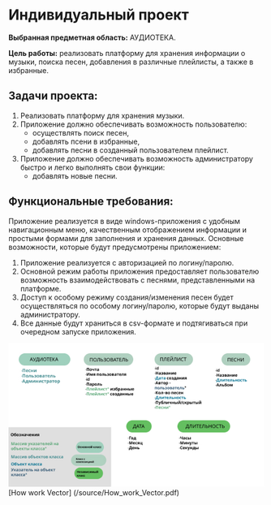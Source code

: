 # Индивидуальный проект

**Выбранная предметная область:** АУДИОТЕКА.

**Цель работы:** реализовать платформу для хранения информации о музыки, поиска песен, добавления в различные плейлисты, а также в избранные.

## Задачи проекта:
1. Реализовать платформу для хранения музыки.
2. Приложение должно обеспечивать возможность пользователю:
	- осуществлять поиск песен,
	- добавлять псени в избранные,
	- добавлять песни в созданный пользователем плейлист.
3. Приложение должно обеспечивать возможность администратору быстро и легко выполнять свои функции:
	- добавлять новые песни.
	
## Функциональные требования:
Приложение реализуется в виде windows-приложения с удобным навигационным меню, качественным отображением информации и простыми формами для заполнения и хранения данных. Основные возможности, которые будут предусмотрены приложением:

1. Приложение реализуется с авторизацией по логину/паролю.
2. Основной режим работы приложения предоставляет пользователю возможность взаимодействовать с песнями, представленными на платформе.
3. Доступ к особому режиму создания/изменения песен будет осуществляться по особому логину/паролю, которые будут выданы администратору.
4. Все данные будут храниться в csv-формате и подтягиваться при очередном запуске приложения.

![Схема классов](source/Diagrama_of_class.jpg)
[How work Vector] (/source/How_work_Vector.pdf)

